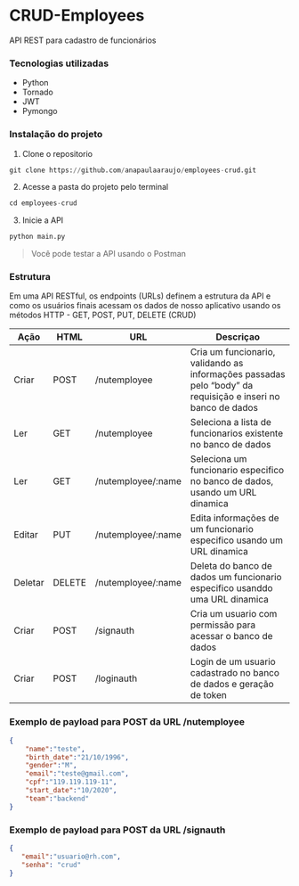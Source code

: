 # CRUD-Employees

API REST para cadastro de funcionários

### Tecnologias utilizadas

- Python
- Tornado
- JWT
- Pymongo

### Instalação do projeto

1. Clone o repositorio

```python
git clone https://github.com/anapaulaaraujo/employees-crud.git
```

2. Acesse a pasta do projeto pelo terminal

```python
cd employees-crud
```

3. Inicie a API

```python
python main.py
```

> Você pode testar a API usando o Postman
> 

### Estrutura

Em uma API RESTful, os endpoints (URLs) definem a estrutura da API e como os usuários finais acessam os dados de nosso aplicativo usando os métodos HTTP - GET, POST, PUT, DELETE (CRUD)

| Ação | HTML | URL | Descriçao |
| --- | --- | --- | --- |
| Criar | POST | /nutemployee | Cria um funcionario, validando as informações passadas pelo “body” da requisição e inseri no banco de dados |
| Ler | GET | /nutemployee | Seleciona a lista de funcionarios existente no banco de dados |
| Ler | GET | /nutemployee/:name | Seleciona um funcionario especifico no banco de dados, usando um URL dinamica |
| Editar | PUT | /nutemployee/:name | Edita informações de um funcionario especifico usando um URL dinamica |
| Deletar | DELETE | /nutemployee/:name | Deleta do banco de dados um funcionario especifico usanddo uma URL dinamica |
| Criar | POST | /signauth | Cria um usuario com permissão para acessar o banco de dados |
| Criar | POST | /loginauth | Login de um usuario cadastrado no banco de dados e geração de token |

### Exemplo de payload para POST da URL /nutemployee

```json
{
    "name":"teste",
    "birth_date":"21/10/1996",
    "gender":"M",
    "email":"teste@gmail.com",
    "cpf":"119.119.119-11",
    "start_date":"10/2020",
    "team":"backend"
}
```

### Exemplo de payload para POST da URL /signauth

```json
{
   "email":"usuario@rh.com",
   "senha": "crud"
}
```
